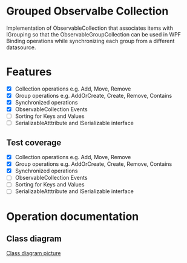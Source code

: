 # Grouped Observalbe Collection

Implementation of ObservableCollection that associates items with IGrouping so that the ObservableGroupCollection can be used in WPF Binding operations while synchronizing each group from a different datasource.

# Features

- [x] Collection operations e.g. Add, Move, Remove
- [x] Group operations e.g. AddOrCreate, Create, Remove, Contains
- [x] Synchronized operations
- [x] ObservableCollection Events
- [ ] Sorting for Keys and Values
- [ ] SerializableAtttribute and ISerializable interface

## Test coverage

- [x] Collection operations e.g. Add, Move, Remove
- [x] Group operations e.g. AddOrCreate, Create, Remove, Contains
- [x] Synchronized operations
- [ ] ObservableCollection Events
- [ ] Sorting for Keys and Values
- [ ] SerializableAtttribute and ISerializable interface

# Operation documentation
## Class diagram
[Class diagram picture](https://i.imgur.com/SXMDB8W.png)

